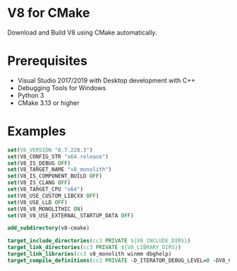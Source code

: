 # V8 for CMake

Download and Build V8 using CMake automatically.

# Prerequisites

* Visual Studio 2017/2019 with Desktop development with C++
* Debugging Tools for Windows
* Python 3
* CMake 3.13 or higher

# Examples

```cmake
set(V8_VERSION "8.7.220.3")
set(V8_CONFIG_STR "x64.release")
set(V8_IS_DEBUG OFF)
set(V8_TARGET_NAME "v8_monolith")
set(V8_IS_COMPONENT_BUILD OFF)
set(V8_IS_CLANG OFF)
set(V8_TARGET_CPU "x64")
set(V8_USE_CUSTOM_LIBCXX OFF)
set(V8_USE_LLD OFF)
set(V8_V8_MONOLITHIC ON)
set(V8_V8_USE_EXTERNAL_STARTUP_DATA OFF)

add_subdirectory(v8-cmake)

target_include_directories(cc3 PRIVATE ${V8_INCLUDE_DIRS})
target_link_directories(cc3 PRIVATE ${V8_LIBRARY_DIRS})
target_link_libraries(cc3 v8_monolith winmm dbghelp)
target_compile_definitions(cc3 PRIVATE -D_ITERATOR_DEBUG_LEVEL=0 -DV8_COMPRESS_POINTERS)
```
